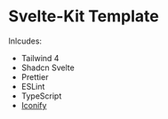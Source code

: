 # Svelte-Kit Template

Inlcudes:

- Tailwind 4
- Shadcn Svelte
- Prettier
- ESLint
- TypeScript
- [Iconify](https://iconify.design/docs/icon-components/svelte/)
